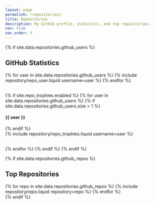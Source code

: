 ```yaml
---
layout: page
permalink: /repositories/
title: Repositories
description: My GitHub profile, statistics, and top repositories.
nav: true
nav_order: 5
---
```


{% if site.data.repositories.github_users %}

## GitHub Statistics

<div class="repositories d-flex flex-wrap flex-md-row flex-column align-items-center">
  {% for user in site.data.repositories.github_users %}
    {% include repository/repo_user.liquid username=user %}
  {% endfor %}
</div>

<br>

{% if site.repo_trophies.enabled %}
{% for user in site.data.repositories.github_users %}
{% if site.data.repositories.github_users.size > 1 %}

  <h4>{{ user }}</h4>
  {% endif %}
  <div class="repositories d-flex flex-wrap flex-md-row flex-column align-items-center">
  {% include repository/repo_trophies.liquid username=user %}
  </div>

<br>

{% endfor %}
{% endif %}
{% endif %}

{% if site.data.repositories.github_repos %}

## Top Repositories

<div class="repositories d-flex flex-wrap flex-md-row flex-column align-items-center">
  {% for repo in site.data.repositories.github_repos %}
    {% include repository/repo.liquid repository=repo %}
  {% endfor %}
</div>
{% endif %}
